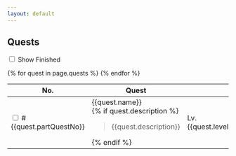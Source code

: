 ```yaml
---
layout: default
---
```



<div class="container">
  <nav class="level">
      <div class="level-left">
          <p class="level-item">
              <h1 class="title is-3 has-text-centered">Quests</h1>
          </p>
      </div>
      <div class="level-right">
          <p class="level-item">
              <div class="checkboxes">
                  <label class="checkbox">
                      <input type="checkbox" id="check-showFinished"/> 
                      Show Finished
                  </label>
              </div>
          </p>
      </div>
  </nav>
  <table class="table">
      <thead>
          <tr>
              <th style="width: 5em">No.</th>
              <th>Quest</th>
              <th></th>
              <th>Location</th>
              <th>Unlocks</th>
              <th>Requires</th>
          </tr>
      </thead>
      <tbody>
        {% for quest in page.quests %}
        <tr class="quest-row" data-rowId="{{quest.rowId}}">
          <td>
            <input type="checkbox" class="checkbox" id="completed-{{entry.index}}"/>
            <span>#{{quest.partQuestNo}}</span>
          </td>
          <td>
            <div class="quest-name">
              <span class="icon"><i class="quest-{{quest.icon}}"></i></span>
              <span class="quest">{{quest.name}}</span>
            </div>
            {% if quest.description %}
            <blockquote>
              {{quest.description}}
            </blockquote>
            {% endif %}
          </td>
          <td>
              Lv.{{quest.level}}
          </td>
          <td>
            issuer...
          </td>
          <td>
            unlocks...
          </td>
          <td>
            requires...
          </td>
        </tr>
        {% endfor %}
      </tbody>
  </table>
</div>
